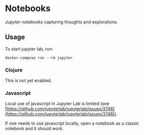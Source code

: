 # Notebooks

Jupyter notebooks capturing thoughts and explorations.

## Usage

To start jupyter lab, run:

```
docker-compose run --rm jupyter
```

### Clojure

This is not yet enabled.

### Javascript

Local use of javascript in Jupyter Lab is limited (see [https://github.com/jupyterlab/jupyterlab/issues/3748](https://github.com/jupyterlab/jupyterlab/issues/3748)).

If one needs to use javascript locally, open a notebook as a classic notebook and it should work.
